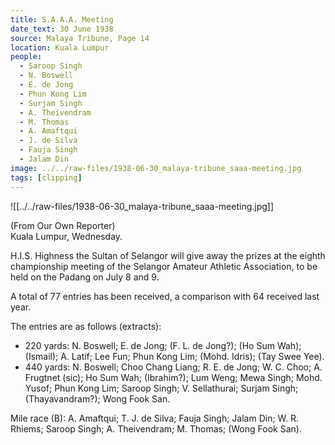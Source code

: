 ```yaml
---
title: S.A.A.A. Meeting
date_text: 30 June 1938
source: Malaya Tribune, Page 14
location: Kuala Lumpur
people:
  - Saroop Singh
  - N. Boswell
  - E. de Jong
  - Phun Kong Lim
  - Surjam Singh
  - A. Theivendram
  - M. Thomas
  - A. Amaftqui
  - J. de Silva
  - Fauja Singh
  - Jalam Din
image: ../../raw-files/1938-06-30_malaya-tribune_saaa-meeting.jpg
tags: [clipping]
---
```

![[../../raw-files/1938-06-30_malaya-tribune_saaa-meeting.jpg]]

(From Our Own Reporter)  
Kuala Lumpur, Wednesday.

H.I.S. Highness the Sultan of Selangor will give away the prizes at the eighth championship meeting of the Selangor Amateur Athletic Association, to be held on the Padang on July 8 and 9.

A total of 77 entries has been received, a comparison with 64 received last year.

The entries are as follows (extracts):

- 220 yards: N. Boswell; E. de Jong; (F. L. de Jong?); (Ho Sum Wah); (Ismail); A. Latif; Lee Fun; Phun Kong Lim; (Mohd. Idris); (Tay Swee Yee).  
- 440 yards: N. Boswell; Choo Chang Liang; R. E. de Jong; W. C. Choo; A. Frugtnet (sic); Ho Sum Wah; (Ibrahim?); Lum Weng; Mewa Singh; Mohd. Yusof; Phun Kong Lim; Saroop Singh; V. Sellathurai; Surjam Singh; (Thayavandram?); Wong Fook San.  

Mile race (B): A. Amaftqui; T. J. de Silva; Fauja Singh; Jalam Din; W. R. Rhiems; Saroop Singh; A. Theivendram; M. Thomas; (Wong Fook San).
